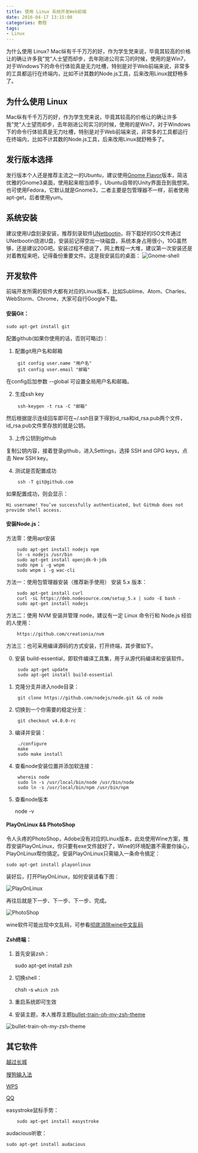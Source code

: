 ```yaml
---
title: 使用 Linux 系统开发Web前端
date: 2016-04-17 13:15:08
categories: 教程
tags:
- Linux
---
```


为什么使用 Linux? Mac纵有千千万万的好，作为学生党来说，毕竟其较高的价格让的确让许多我”党“人士望而却步，去年刚进公司实习的时候，使用的是Win7，对于Windows下的命令行体验真是无力吐槽，特别是对于Web前端来说，非常多的工具都运行在终端内，比如不计其数的Node.js工具，后来改用Linux就舒畅多了。

<!-- more -->

## 为什么使用 Linux

Mac纵有千千万万的好，作为学生党来说，毕竟其较高的价格让的确让许多我”党“人士望而却步，去年刚进公司实习的时候，使用的是Win7，对于Windows下的命令行体验真是无力吐槽，特别是对于Web前端来说，非常多的工具都运行在终端内，比如不计其数的Node.js工具，后来改用Linux就舒畅多了。

## 发行版本选择

发行版本个人还是推荐主流之一的Ubuntu，建议使用[Gnome Flavor](https://ubuntugnome.org/)版本，简洁优雅的Gnome3桌面，使用起来相当顺手，Ubuntu自带的Unity界面丑到我想哭。也可使用Fedora，它默认就是Gnome3，二者主要是包管理器不一样，前者使用apt-get，后者使用yum。

## 系统安装

建议使用U盘刻录安装，推荐刻录软件[UNetbootin](https://unetbootin.github.io/)，将下载好的ISO文件通过UNetbootin烧进U盘，安装前记得空出一块磁盘，系统本身占用很小，10G虽然够，还是建议20G吧。安装过程不细说了，网上教程一大堆，建议第一次安装还是对着教程来吧，记得备份重要文件。这是我安装后的桌面：
![Gnome-shell](/post-img/gnome-shell.png)

## 开发软件
前端开发所需的软件大都有对应的Linux版本，比如Sublime、Atom、Charles、WebStorm、Chrome，大家可自行Google下载。

#### 安装Git：

    sudo apt-get install git

配置github(如果你使用的话，否则可略过)：

1. 配置git用户名和邮箱

        git config user.name "用户名"
        git config user.email "邮箱"

在config后加参数 --global 可设置全局用户名和邮箱。

2. 生成ssh key

        ssh-keygen -t rsa -C "邮箱"

然后根据提示连续回车即可在~/.ssh目录下得到id_rsa和id_rsa.pub两个文件，id_rsa.pub文件里存放的就是公钥。

3. 上传公钥到github

复制公钥内容，接着登录github，进入Settings，选择 SSH and GPG keys，点击 New SSH key。

4. 测试是否配置成功

        ssh -T git@github.com

如果配置成功，则会显示：

    Hi username! You’ve successfully authenticated, but GitHub does not provide shell access.

#### 安装Node.js：

方法零：使用apt安装

        sudo apt-get install nodejs npm
        ln -s nodejs /usr/bin
        sudo apt-get install openjdk-9-jdk
        sudo npm i -g wnpm
        sudo wnpm i -g wac-cli

方法一：使用包管理器安装（推荐新手使用）
安装 5.x 版本：

        sudo apt-get install curl
        curl -sL https://deb.nodesource.com/setup_5.x | sudo -E bash -
        sudo apt-get install nodejs

方法二：使用 NVM 安装并管理 node，建议有一定 Linux 命令行和 Node.js 经验的人使用：

        https://github.com/creationix/nvm

方法三：也可采用编译源码的方式安装，打开终端，其步骤如下。

0. 安装 build-essential，即软件编译工具集，用于从源代码编译和安装软件。

        sudo apt-get update
        sudo apt-get install build-essential

1. 克隆分支并进入node目录：

        git clone https://github.com/nodejs/node.git && cd node

2. 切换到一个你需要的稳定分支：

        git checkout v4.0.0-rc  

3. 编译并安装：

        ./configure
        make
        sudo make install

4. 查看node安装位置并添加软连接：

        whereis node
        sudo ln -s /usr/local/bin/node /usr/bin/node
        sudo ln -s /usr/local/bin/npm /usr/bin/npm

5. 查看node版本

    node -v

#### PlayOnLinux && PhotoShop
令人头疼的PhotoShop，Adobe没有对应的Linux版本，此处使用Wine方案，推荐安装PlayOnLinux，你只要有exe文件就好了，Wine的环境配置不需要你操心，PlayOnLinux帮你搞定。安装PlayOnLinux只需输入一条命令搞定：

    sudo apt-get install playonlinux

装好后，打开PlayOnLinux，如何安装请看下图：

![PlayOnLinux](/post-img/playonlinux.png)

再往后就是下一步、下一步、下一步、完成。

![PhotoShop](/post-img/photoshop.png)

wine软件可能出现中文乱码，可参看[彻底消除wine中文乱码](http://www.wuwenhui.cn/2692.html)

#### Zsh终端：

1. 首先安装zsh：

    sudo apt-get install zsh

2. 切换shell：

    chsh -s `which zsh`

3. 重启系统即可生效

4. 安装主题，本人推荐主题[bullet-train-oh-my-zsh-theme](https://github.com/caiogondim/bullet-train-oh-my-zsh-theme)

![bullet-train-oh-my-zsh-theme](/post-img/zsh.png)

## 其它软件

[越过长城](https://github.com/XX-net/XX-Net)

[搜狗输入法](http://pinyin.sogou.com/linux/?r=pinyin)

[WPS](http://linux.wps.cn/)

[QQ](http://www.longene.org/forum/viewtopic.php?f=6&t=30516)

easystroke鼠标手势：

        sudo apt-get install easystroke

audacious听歌：

    sudo apt-get install audacious
